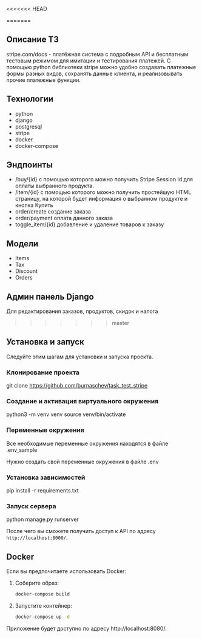 <<<<<<< HEAD


=======
## Описание ТЗ
stripe.com/docs - платёжная система с подробным API и бесплатным тестовым режимом для имитации и тестирования платежей. 
С помощью python библиотеки stripe можно удобно создавать платежные формы разных видов, сохранять данные клиента, и реализовывать прочие платежные функции. 

## Технологии

- python
- django
- postgresql
- stripe
- docker
- docker-compose

## Эндпоинты

- /buy/{id} c помощью которого можно получить Stripe Session Id для оплаты выбранного продукта.
- /item/{id} c помощью которого можно получить простейшую HTML страницу, на которой будет информация о выбранном продукте и кнопка Купить
- order/create создание заказа
- order/payment оплата данного заказа
- toggle_item/{id} добавление и удаление товаров к заказу

## Модели
- Items
- Tax
- Discount
- Orders
  
## Админ панель Django

Для редактирования заказов, продуктов, скидок и налога 
>>>>>>> master

## Установка и запуск 

Следуйте этим шагам для установки и запуска проекта.

### Клонирование проекта

git clone https://github.com/burnaschev/task_test_stripe

### Создание и активация виртуального окружения

python3 -m venv venv
source venv/bin/activate

### Переменные окружения

Все необходимые переменные окружения находятся в файле .env_sample

Нужно создать свой переменные окружения в файле .env

### Установка зависимостей

pip install -r requirements.txt


### Запуск сервера 

python manage.py runserver

После чего вы сможете получить доступ к API по адресу `http://localhost:8000/`.


## Docker

Если вы предпочитаете использовать Docker:

1. Соберите образ:

    ```bash
    docker-compose build
    ```

2. Запустите контейнер:

    ```bash
    docker-compose up -d
    ```

Приложение будет доступно по адресу http://localhost:8080/.
